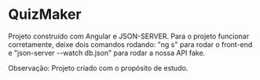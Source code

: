 # QuizMaker

Projeto construído com Angular e JSON-SERVER.
Para o projeto funcionar corretamente, deixe dois comandos rodando: "ng s" para rodar o front-end e "json-server --watch db.json" para rodar a nossa API fake.

Observação: Projeto criado com o propósito de estudo.

